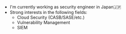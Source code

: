- I'm currently working as security engineer in Japan🇯🇵
- Strong interests in the following fields:
  - Cloud Security (CASB/SASE/etc.)
  - Vulnerability Management
  - SIEM

